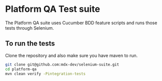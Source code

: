 # Platform QA Test suite

The Platform QA suite uses Cucumber BDD feature scripts and runs those tests through Selenium.

## To run the tests

Clone the repository and also make sure you have maven to run.

```bash
git clone git@github.com:mdx-dev/selenium-suite.git
cd platform-qa
mvn clean verify -Pintegration-tests
```

